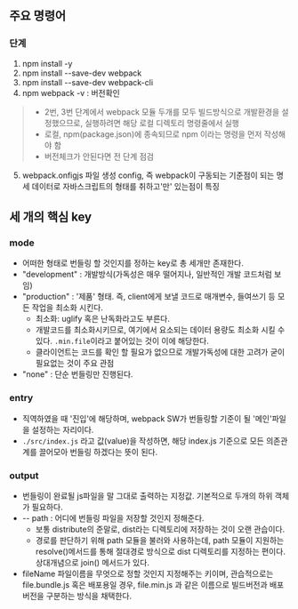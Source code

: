 ## 주요 명령어
### 단계
1. npm install -y
2. npm install --save-dev webpack
3. npm install --save-dev webpack-cli
4. npm webpack -v : 버전확인

> - 2번, 3번 단계에서 webpack 모듈 두개를 모두 빌드방식으로 개발환경을 설정했으므로, 실행하려면 해당 로컬 디렉토리 명령줄에서 실행
> - 로컬, npm(package.json)에 종속되므로 npm 이라는 명령을 먼저 작성해야 함
> - 버전체크가 안된다면 전 단계 점검

5. webpack.onfigjs 파일 생성 config, 즉 webpack이 구동되는 기준점이 되는 명세 데이터로 자바스크립트의 형태를 취하고'만' 있는점이 특징

## 세 개의 핵심 key
### mode
- 어떠한 형태로 번들링 할 것인지를 정하는 key로 총 세개만 존재한다.
- "development" : 개발방식(가독성은 매우 떨어지나, 일반적인 개발
코드처럼 보임)
- "production" : '제품' 형태. 즉, client에게 보낼 코드로 매개변수, 들여쓰기 등 모든 작업을 최소화 시킨다. 
  - 최소화: uglify 혹은 난독화라고도 부른다. 
  - 개발코드를 최소화시키므로, 여기에서 요소되는 데이터 용량도 최소화 시킬 수 있다. `.min.file`이라고 붙어있는 것이 이에 해당한다.
  - 클라이언트는 코드를 확인 할 필요가 없으므로 개발가독성에 대한 고려가 굳이 필요없는 것이 주요 관점
- "none" : 단순 번들링만 진행된다.

### entry
- 직역하였을 때 '진입'에 해당하며, webpack SW가 번들링할 기준이 될 '메인'파일을 설정하는 자리이다.
- `./src/index.js` 라고 값(value)을 작성하면, 해당 index.js 기준으로 모든 의존관계를 끌어모아 번들링 하겠다는 뜻이 된다.

### output
- 번들링이 완료될 js파일을 말 그대로 출력하는 지정값. 기본적으로 두개의 하위 객체가 필요하다.
- -- path : 어디에 번들링 파일을 저장할 것인지 정해준다.
  - 보통 distribute의 준말로, dist라는 디렉토리에 저장하는 것이 오랜 관습이다.
  - 경로를 판단하기 위해 path 모듈을 불러와 사용하는데, path 모듈이 지원하는 resolve()메서드를 통해 절대경로 방식으로 dist 디렉토리를 지정하는 편이다.상대개념으로 join() 메서드가 있다.
- fileName 파일이름을 무엇으로 정할 것인지 지정해주는 키이며, 관습적으로는 file.bundle.js 혹은 배포용일 경우, file.min.js 과 같은 이름으로 빌드버전과 배포버전을 구분하는 방식을 채택한다.